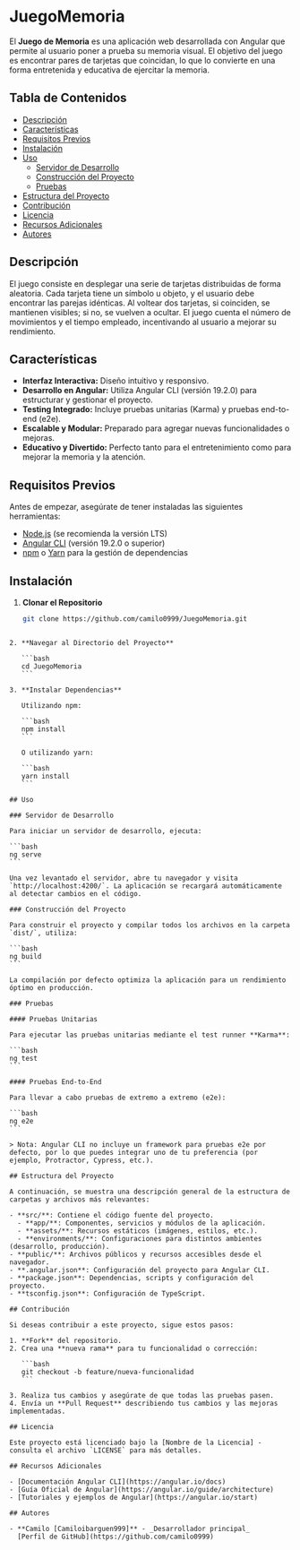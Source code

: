 # JuegoMemoria

El **Juego de Memoria** es una aplicación web desarrollada con Angular que permite al usuario poner a prueba su memoria visual. El objetivo del juego es encontrar pares de tarjetas que coincidan, lo que lo convierte en una forma entretenida y educativa de ejercitar la memoria.

## Tabla de Contenidos

- [Descripción](#descripción)
- [Características](#características)
- [Requisitos Previos](#requisitos-previos)
- [Instalación](#instalación)
- [Uso](#uso)
  - [Servidor de Desarrollo](#servidor-de-desarrollo)
  - [Construcción del Proyecto](#construcción-del-proyecto)
  - [Pruebas](#pruebas)
- [Estructura del Proyecto](#estructura-del-proyecto)
- [Contribución](#contribución)
- [Licencia](#licencia)
- [Recursos Adicionales](#recursos-adicionales)
- [Autores](#autores)

## Descripción

El juego consiste en desplegar una serie de tarjetas distribuidas de forma aleatoria. Cada tarjeta tiene un símbolo u objeto, y el usuario debe encontrar las parejas idénticas. Al voltear dos tarjetas, si coinciden, se mantienen visibles; si no, se vuelven a ocultar. El juego cuenta el número de movimientos y el tiempo empleado, incentivando al usuario a mejorar su rendimiento.

## Características

- **Interfaz Interactiva:** Diseño intuitivo y responsivo.
- **Desarrollo en Angular:** Utiliza Angular CLI (versión 19.2.0) para estructurar y gestionar el proyecto.
- **Testing Integrado:** Incluye pruebas unitarias (Karma) y pruebas end-to-end (e2e).
- **Escalable y Modular:** Preparado para agregar nuevas funcionalidades o mejoras.
- **Educativo y Divertido:** Perfecto tanto para el entretenimiento como para mejorar la memoria y la atención.

## Requisitos Previos

Antes de empezar, asegúrate de tener instaladas las siguientes herramientas:

- [Node.js](https://nodejs.org/) (se recomienda la versión LTS)
- [Angular CLI](https://angular.io/cli) (versión 19.2.0 o superior)
- [npm](https://www.npmjs.com/) o [Yarn](https://yarnpkg.com/) para la gestión de dependencias

## Instalación

1. **Clonar el Repositorio**

   ```bash
   git clone https://github.com/camilo0999/JuegoMemoria.git
   ```

````

2. **Navegar al Directorio del Proyecto**

   ```bash
   cd JuegoMemoria
   ```

3. **Instalar Dependencias**

   Utilizando npm:

   ```bash
   npm install
   ```

   O utilizando yarn:

   ```bash
   yarn install
   ```

## Uso

### Servidor de Desarrollo

Para iniciar un servidor de desarrollo, ejecuta:

```bash
ng serve
```

Una vez levantado el servidor, abre tu navegador y visita `http://localhost:4200/`. La aplicación se recargará automáticamente al detectar cambios en el código.

### Construcción del Proyecto

Para construir el proyecto y compilar todos los archivos en la carpeta `dist/`, utiliza:

```bash
ng build
```

La compilación por defecto optimiza la aplicación para un rendimiento óptimo en producción.

### Pruebas

#### Pruebas Unitarias

Para ejecutar las pruebas unitarias mediante el test runner **Karma**:

```bash
ng test
```

#### Pruebas End-to-End

Para llevar a cabo pruebas de extremo a extremo (e2e):

```bash
ng e2e
```

> Nota: Angular CLI no incluye un framework para pruebas e2e por defecto, por lo que puedes integrar uno de tu preferencia (por ejemplo, Protractor, Cypress, etc.).

## Estructura del Proyecto

A continuación, se muestra una descripción general de la estructura de carpetas y archivos más relevantes:

- **src/**: Contiene el código fuente del proyecto.
  - **app/**: Componentes, servicios y módulos de la aplicación.
  - **assets/**: Recursos estáticos (imágenes, estilos, etc.).
  - **environments/**: Configuraciones para distintos ambientes (desarrollo, producción).
- **public/**: Archivos públicos y recursos accesibles desde el navegador.
- **.angular.json**: Configuración del proyecto para Angular CLI.
- **package.json**: Dependencias, scripts y configuración del proyecto.
- **tsconfig.json**: Configuración de TypeScript.

## Contribución

Si deseas contribuir a este proyecto, sigue estos pasos:

1. **Fork** del repositorio.
2. Crea una **nueva rama** para tu funcionalidad o corrección:

   ```bash
   git checkout -b feature/nueva-funcionalidad
   ```

3. Realiza tus cambios y asegúrate de que todas las pruebas pasen.
4. Envía un **Pull Request** describiendo tus cambios y las mejoras implementadas.

## Licencia

Este proyecto está licenciado bajo la [Nombre de la Licencia] - consulta el archivo `LICENSE` para más detalles.

## Recursos Adicionales

- [Documentación Angular CLI](https://angular.io/docs)
- [Guía Oficial de Angular](https://angular.io/guide/architecture)
- [Tutoriales y ejemplos de Angular](https://angular.io/start)

## Autores

- **Camilo [Camiloibarguen999]** - _Desarrollador principal_
  [Perfil de GitHub](https://github.com/camilo0999)
````
